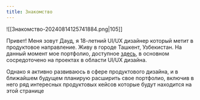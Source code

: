 ```yaml
---
title: Знакомство
---
```


![[Знакомство-20240814125741884.png|105]]

Привет! Меня зовут Дауд, я 18-летний UI/UX дизайнер который метит в продуктовое направление. Живу в городе Ташкент, Узбекистан. На данный момент мое портфолио, доступное [здесь](https://www.behance.net/Hevgcc?ysclid=m0nbwcazav350165930), в основном сосредоточено на проектах в области UI/UX дизайна. 

Однако я активно развиваюсь в сфере продуктового дизайна, и в ближайшем будущем планирую расширить свое портфолио, включив в него ряд интересных продуктовых кейсов которые будут находится на этой странице